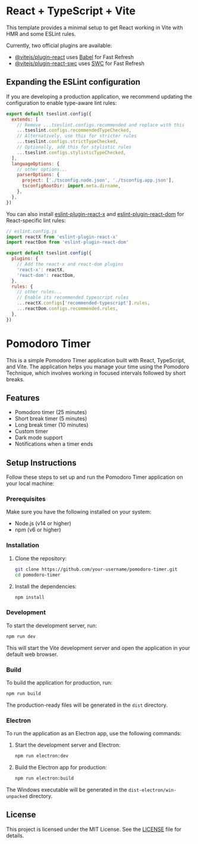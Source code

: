 # React + TypeScript + Vite

This template provides a minimal setup to get React working in Vite with HMR and some ESLint rules.

Currently, two official plugins are available:

- [@vitejs/plugin-react](https://github.com/vitejs/vite-plugin-react/blob/main/packages/plugin-react/README.md) uses [Babel](https://babeljs.io/) for Fast Refresh
- [@vitejs/plugin-react-swc](https://github.com/vitejs/vite-plugin-react-swc) uses [SWC](https://swc.rs/) for Fast Refresh

## Expanding the ESLint configuration

If you are developing a production application, we recommend updating the configuration to enable type-aware lint rules:

```js
export default tseslint.config({
  extends: [
    // Remove ...tseslint.configs.recommended and replace with this
    ...tseslint.configs.recommendedTypeChecked,
    // Alternatively, use this for stricter rules
    ...tseslint.configs.strictTypeChecked,
    // Optionally, add this for stylistic rules
    ...tseslint.configs.stylisticTypeChecked,
  ],
  languageOptions: {
    // other options...
    parserOptions: {
      project: ['./tsconfig.node.json', './tsconfig.app.json'],
      tsconfigRootDir: import.meta.dirname,
    },
  },
})
```

You can also install [eslint-plugin-react-x](https://github.com/Rel1cx/eslint-react/tree/main/packages/plugins/eslint-plugin-react-x) and [eslint-plugin-react-dom](https://github.com/Rel1cx/eslint-react/tree/main/packages/plugins/eslint-plugin-react-dom) for React-specific lint rules:

```js
// eslint.config.js
import reactX from 'eslint-plugin-react-x'
import reactDom from 'eslint-plugin-react-dom'

export default tseslint.config({
  plugins: {
    // Add the react-x and react-dom plugins
    'react-x': reactX,
    'react-dom': reactDom,
  },
  rules: {
    // other rules...
    // Enable its recommended typescript rules
    ...reactX.configs['recommended-typescript'].rules,
    ...reactDom.configs.recommended.rules,
  },
})
```

# Pomodoro Timer

This is a simple Pomodoro Timer application built with React, TypeScript, and Vite. The application helps you manage your time using the Pomodoro Technique, which involves working in focused intervals followed by short breaks.

## Features

- Pomodoro timer (25 minutes)
- Short break timer (5 minutes)
- Long break timer (10 minutes)
- Custom timer
- Dark mode support
- Notifications when a timer ends

## Setup Instructions

Follow these steps to set up and run the Pomodoro Timer application on your local machine:

### Prerequisites

Make sure you have the following installed on your system:

- Node.js (v14 or higher)
- npm (v6 or higher)

### Installation

1. Clone the repository:

   ```sh
   git clone https://github.com/your-username/pomodoro-timer.git
   cd pomodoro-timer
   ```

2. Install the dependencies:

   ```sh
   npm install
   ```

### Development

To start the development server, run:

```sh
npm run dev
```

This will start the Vite development server and open the application in your default web browser.

### Build

To build the application for production, run:

```sh
npm run build
```

The production-ready files will be generated in the `dist` directory.

### Electron

To run the application as an Electron app, use the following commands:

1. Start the development server and Electron:

   ```sh
   npm run electron:dev
   ```

2. Build the Electron app for production:

   ```sh
   npm run electron:build
   ```

The Windows executable will be generated in the `dist-electron/win-unpacked` directory.

## License

This project is licensed under the MIT License. See the [LICENSE](LICENSE) file for details.
